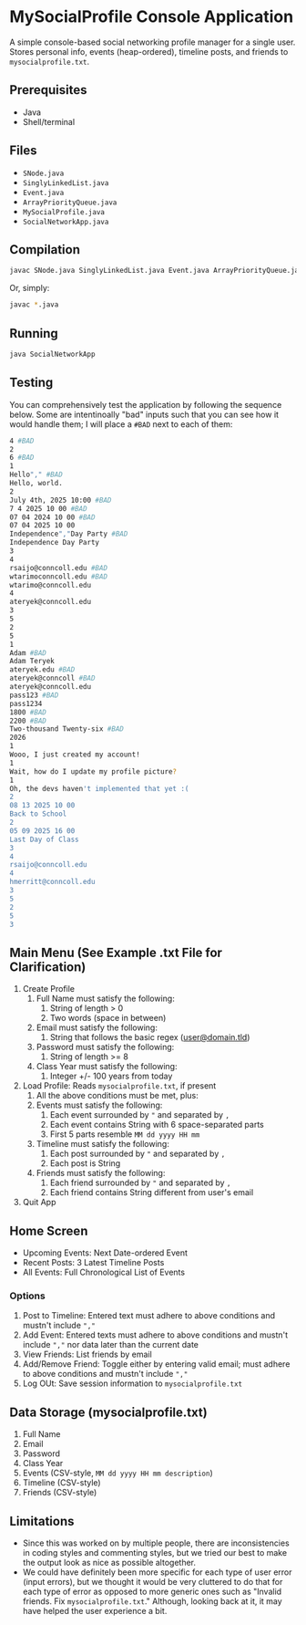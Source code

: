 # MySocialProfile Console Application

A simple console-based social networking profile manager for a single user.  
Stores personal info, events (heap-ordered), timeline posts, and friends to `mysocialprofile.txt`.

## Prerequisites
- Java
- Shell/terminal

## Files
- `SNode.java`  
- `SinglyLinkedList.java`  
- `Event.java`  
- `ArrayPriorityQueue.java`  
- `MySocialProfile.java`  
- `SocialNetworkApp.java`

## Compilation
```bash
javac SNode.java SinglyLinkedList.java Event.java ArrayPriorityQueue.java MySocialProfile.java SocialNetworkApp.java
```
Or, simply:
```bash
javac *.java
```

## Running
```bash
java SocialNetworkApp
```

## Testing
You can comprehensively test the application by following the sequence below. Some are intentinoally "bad" inputs such that you can see how it would handle them; I will place a `#BAD` next to each of them:
```bash
4 #BAD
2
6 #BAD
1
Hello"," #BAD
Hello, world.
2
July 4th, 2025 10:00 #BAD
7 4 2025 10 00 #BAD
07 04 2024 10 00 #BAD
07 04 2025 10 00
Independence","Day Party #BAD
Independence Day Party
3
4
rsaijo@conncoll.edu #BAD
wtarimoconncoll.edu #BAD
wtarimo@conncoll.edu
4
ateryek@conncoll.edu
3
5
2
5
1
Adam #BAD
Adam Teryek
ateryek.edu #BAD
ateryek@conncoll #BAD
ateryek@conncoll.edu
pass123 #BAD
pass1234
1800 #BAD
2200 #BAD
Two-thousand Twenty-six #BAD
2026
1
Wooo, I just created my account!
1
Wait, how do I update my profile picture?
1
Oh, the devs haven't implemented that yet :(
2
08 13 2025 10 00
Back to School
2
05 09 2025 16 00
Last Day of Class
3
4
rsaijo@conncoll.edu
4
hmerritt@conncoll.edu
3
5
2
5
3
```

## Main Menu (See Example .txt File for Clarification)
1. Create Profile
   1. Full Name must satisfy the following:
      1. String of length > 0
      2. Two words (space in between)
   2. Email must satisfy the following:
      1. String that follows the basic regex (user@domain.tld)
   3. Password must satisfy the following:
      1. String of length >= 8
   4. Class Year must satisfy the following:
      1. Integer +/- 100 years from today
2. Load Profile: Reads `mysocialprofile.txt`, if present
   1. All the above conditions must be met, plus:
   2. Events must satisfy the following:
      1. Each event surrounded by `"` and separated by `,`
      2. Each event contains String with 6 space-separated parts
      3. First 5 parts resemble ``MM dd yyyy HH mm``
   3. Timeline must satisfy the following:
      1. Each post surrounded by `"` and separated by `,`
      2. Each post is String
   4. Friends must satisfy the following:
      1. Each friend surrounded by `"` and separated by `,`
      2. Each friend contains String different from user's email
3. Quit App

## Home Screen
- Upcoming Events: Next Date-ordered Event
- Recent Posts: 3 Latest Timeline Posts
- All Events: Full Chronological List of Events

### Options
1. Post to Timeline: Entered text must adhere to above conditions and mustn't include `","`
2. Add Event: Entered texts must adhere to above conditions and mustn't include `","` nor data later than the current date
3. View Friends: List friends by email
4. Add/Remove Friend: Toggle either by entering valid email; must adhere to above conditions and mustn't include `","`
5. Log OUt: Save session information to `mysocialprofile.txt`

## Data Storage (mysocialprofile.txt)
1. Full Name
2. Email
3. Password
4. Class Year
5. Events (CSV-style, `MM dd yyyy HH mm description`)
6. Timeline (CSV-style)
7. Friends (CSV-style)

## Limitations
- Since this was worked on by multiple people, there are inconsistencies in coding styles and commenting styles, but we tried our best to make the output look as nice as possible altogether.
- We could have definitely been more specific for each type of user error (input errors), but we thought it would be very cluttered to do that for each type of error as opposed to more generic ones such as "Invalid friends. Fix `mysocialprofile.txt`." Although, looking back at it, it may have helped the user experience a bit.
